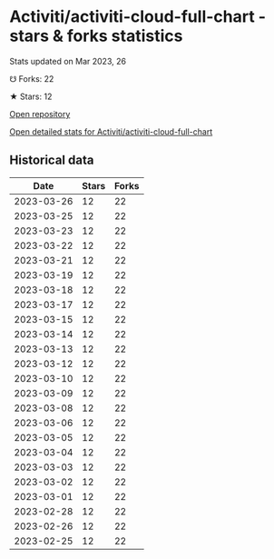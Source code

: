 # Activiti/activiti-cloud-full-chart - stars & forks statistics

Stats updated on Mar 2023, 26

☋ Forks: 22

★ Stars: 12

[Open repository](https://github.com/Activiti/activiti-cloud-full-chart)

[Open detailed stats for Activiti/activiti-cloud-full-chart](https://reviewgithub.com/rep/Activiti/activiti-cloud-full-chart)

## Historical data
| Date | Stars | Forks |
|------|-------|-------|
| 2023-03-26 | 12 | 22 | 
| 2023-03-25 | 12 | 22 | 
| 2023-03-23 | 12 | 22 | 
| 2023-03-22 | 12 | 22 | 
| 2023-03-21 | 12 | 22 | 
| 2023-03-19 | 12 | 22 | 
| 2023-03-18 | 12 | 22 | 
| 2023-03-17 | 12 | 22 | 
| 2023-03-15 | 12 | 22 | 
| 2023-03-14 | 12 | 22 | 
| 2023-03-13 | 12 | 22 | 
| 2023-03-12 | 12 | 22 | 
| 2023-03-10 | 12 | 22 | 
| 2023-03-09 | 12 | 22 | 
| 2023-03-08 | 12 | 22 | 
| 2023-03-06 | 12 | 22 | 
| 2023-03-05 | 12 | 22 | 
| 2023-03-04 | 12 | 22 | 
| 2023-03-03 | 12 | 22 | 
| 2023-03-02 | 12 | 22 | 
| 2023-03-01 | 12 | 22 | 
| 2023-02-28 | 12 | 22 | 
| 2023-02-26 | 12 | 22 | 
| 2023-02-25 | 12 | 22 | 

